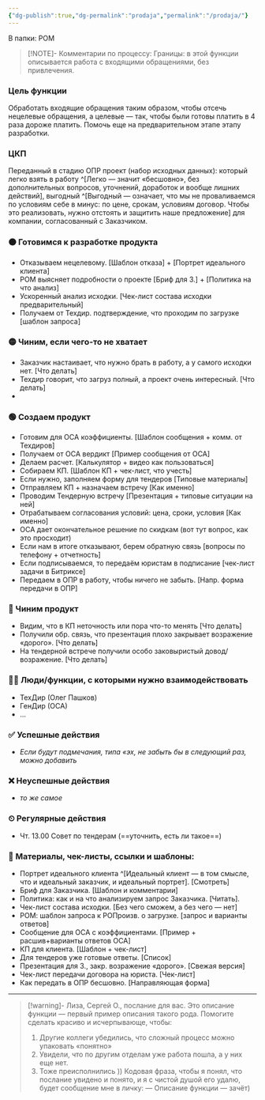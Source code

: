 ```yaml
---
{"dg-publish":true,"dg-permalink":"prodaja","permalink":"/prodaja/"}
---
```


В папки: РОМ

> [!NOTE]- Комментарии по процессу:
> Границы: в этой функции описывается работа с входящими обращениями, без привлечения.

### Цель функции
Обработать входящие обращения таким образом, чтобы отсечь нецелевые обращения, а целевые — так, чтобы были готовы платить в 4 раза дороже платить. Помочь еще на предварительном этапе этапу разработки. 

### ЦКП
Переданный в стадию ОПР проект (набор исходных данных): который легко взять в работу ^[Легко — значит «бесшовно», без дополнительных вопросов, уточнений, доработок и вообще лишних действий], выгодный ^[Выгодный — означает, что мы не проваливаемся по условиям себе в минус: по цене, срокам, условиям договор. Чтобы это реализовать, нужно отстоять и защитить наше предложение] для компании, согласованный с Заказчиком.

### 🟠 Готовимся к разработке продукта
- Отказываем нецелевому. [Шаблон отказа] + [Портрет идеального клиента]
- РОМ выясняет подробности о проекте [Бриф для З.] + [Политика на что анализ]
- Ускоренный анализ исходки. [Чек-лист состава исходки предварительный]
- Получаем от Техдир. подтверждение, что проходим по загрузке [шаблон запроса]
### 🟡 Чиним, если чего-то не хватает
- Заказчик настаивает, что нужно брать в работу, а у самого исходки нет. [Что делать]
- Техдир говорит, что загруз полный, а проект очень интересный. [Что делать]
- 
### 🟢 Создаем продукт
- Готовим для ОСА коэффициенты. [Шаблон сообщения + комм. от Техдиров]
- Получаем от ОСА вердикт [Пример сообщения от ОСА]
- Делаем расчет. [Калькулятор + видео как пользоваться]
- Собираем КП. [Шаблон КП + чек-лист, что учесть]
- Если нужно, заполняем форму для тендеров [Типовые материалы]
- Отправляем КП + назначаем встречу [Как именно]
- Проводим Тендерную встречу [Презентация + типовые ситуации на ней]
- Отрабатываем согласования условий: цена, сроки, условия [Как именно]
- ОСА дает окончательное решение по скидкам (вот тут вопрос, как это просходит)
- Если нам в итоге отказывают, берем обратную связь [вопросы по телефону + отчетность]
- Если подписываемся, то передаём юристам в подписание [чек-лист задачи в Битриксе]
- Передаем в ОПР в работу, чтобы ничего не забыть. [Напр. форма передачи в ОПР]
### 🔵 Чиним продукт
- Видим, что в КП неточность или пора что-то менять [Что делать]
- Получили обр. связь, что презентация плохо закрывает возражение «дорого». [Что делать]
- На тендерной встрече получили особо заковыристый довод/возражение. [Что делать]

### 🧗‍♀️ Люди/функции, с которыми нужно взаимодействовать
- ТехДир (Олег Пашков)
- ГенДир (ОСА)
- ...
### ✅ Успешные действия
- *Если будут подмечания, типа «эх, не забыть бы в следующий раз, можно добавить*
### ❌ Неуспешные действия
- *то же самое*
### ⏲ Регулярные действия
- Чт. 13.00 Совет по тендерам (==уточнить, есть ли такое==)

### 📃 Материалы, чек-листы, ссылки и шаблоны:
- Портрет идеального клиента ^[Идеальный клиент — в том смысле, что и идеальный заказчик, и идеальный портрет]. [Смотреть]
- Бриф для Заказчика. [Шаблон и комментарии]
- Политика: как и на что анализируем запрос Заказчика. [Читать].
- Чек-лист состава исходки. [Без чего сможем, а без чего — нет]
- РОМ: шаблон запроса к РОПроизв. о загрузке. [запрос и варианты ответов]
- Сообщение для ОСА с коэффициентами. [Пример + расшив+варианты ответов ОСА]
- КП для клиента. [Шаблон + чек-лист]
- Для тендеров уже готовые ответы. [Список]
- Презентация для З., закр. возражение «дорого». [Свежая версия]
- Чек-лист передачи договора на юриста. [Чек-лист]
- Как передать в ОПР бесшовно. [Направляющая форма]

---

> [!warning]- Лиза, Сергей О., послание для вас.
> Это описание функции — первый пример описания такого рода. Помогите сделать красиво и исчерпывающе, чтобы:
> 1. Другие коллеги убедились, что сложный процесс можно упаковать «понятно»
> 2. Увидели, что по другим отделам уже работа пошла, а у них еще нет.
> 3. Тоже преисполнились ))
> Кодовая фраза, чтобы я понял, что послание увидено и понято, и я с чистой душой его удалю, будет сообщение мне в личку:
> — Описание функции — зачёт)


